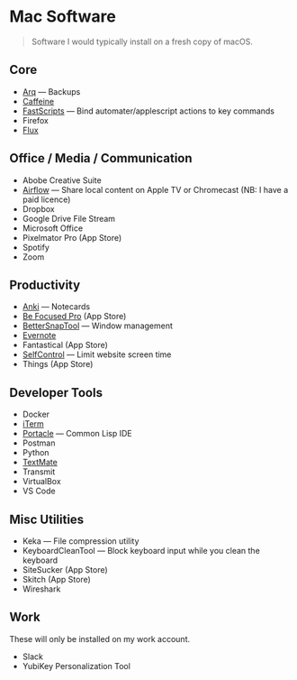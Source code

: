 # Mac Software

> Software I would typically install on a fresh copy of macOS.

## Core
* [Arq](https://www.arqbackup.com/) — Backups
* [Caffeine](https://www.intelliscapesolutions.com/apps/caffeine)
* [FastScripts](https://red-sweater.com/fastscripts/) — Bind automater/applescript actions to key commands
* Firefox
* [Flux](https://justgetflux.com/)

## Office / Media / Communication
* Abobe Creative Suite
* [Airflow](https://airflow.app/) — Share local content on Apple TV or Chromecast (NB: I have a paid licence)
* Dropbox
* Google Drive File Stream
* Microsoft Office
* Pixelmator Pro (App Store)
* Spotify
* Zoom

## Productivity
* [Anki](https://apps.ankiweb.net/) — Notecards
* [Be Focused Pro](https://apps.apple.com/us/app/be-focused-pro-focus-timer/id961632517) (App Store)
* [BetterSnapTool](https://folivora.ai/bettersnaptool) — Window management
* [Evernote](https://evernote.com/download)
* Fantastical (App Store)
* [SelfControl](https://selfcontrolapp.com/) — Limit website screen time
* Things (App Store)

## Developer Tools
* Docker
* [iTerm](https://www.iterm2.com/)
* [Portacle](https://portacle.github.io/) — Common Lisp IDE
* Postman
* Python
* [TextMate](https://macromates.com/)
* Transmit
* VirtualBox
* VS Code

## Misc Utilities
* Keka — File compression utility
* KeyboardCleanTool — Block keyboard input while you clean the keyboard
* SiteSucker (App Store)
* Skitch (App Store)
* Wireshark

## Work
These will only be installed on my work account.
* Slack
* YubiKey Personalization Tool
